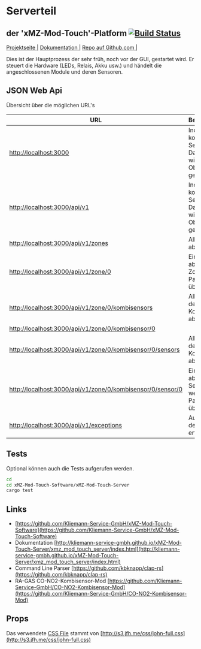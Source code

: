 # Serverteil
## der 'xMZ-Mod-Touch'-Platform [![Build Status](https://travis-ci.org/Kliemann-Service-GmbH/xMZ-Mod-Touch-Server.svg?branch=master)](https://travis-ci.org/Kliemann-Service-GmbH/xMZ-Mod-Touch-Server)

[Projektseite |][homepage]&nbsp;[Dokumentation |][doku]&nbsp;[Repo auf Github.com |][repo]

Dies ist der Hauptprozess der sehr früh, noch vor der GUI, gestartet wird.
Er steuert die Hardware (LEDs, Relais, Akku usw.) und händelt die angeschlossenen
Module und deren Sensoren.


## JSON Web Api
Übersicht über die möglichen URL's

|URL|Beschreibung|
|------------------------------------------------------------------------|------------------------------------------------------------------------|
|[http://localhost:3000](http://localhost:3000)|Index, komplette Server Datenstruktur wird als JSON Objekt zurück gegeben|
|[http://localhost:3000/api/v1](http://localhost:3000/api/v1)|Index, komplette Server Datenstruktur wird als JSON Objekt zurück gegeben|
|[http://localhost:3000/api/v1/zones](http://localhost:3000/api/v1/zones)|Alle Zonen abfragen|
|[http://localhost:3000/api/v1/zone/0](http://localhost:3000/api/v1/zone/0)|Eine Zone abfragen, ZoneID als Parameter übergeben|
|[http://localhost:3000/api/v1/zone/0/kombisensors](http://localhost:3000/api/v1/zone/0/kombisensors)|Alle Sensoren des Kombisensors abfragen|
|[http://localhost:3000/api/v1/zone/0/kombisensor/0](http://localhost:3000/api/v1/zone/0/kombisensor/0)||
|[http://localhost:3000/api/v1/zone/0/kombisensor/0/sensors](http://localhost:3000/api/v1/zone/0/kombisensor/0/sensors)|Alle Sensoren des Kombisensors abfragen|
|[http://localhost:3000/api/v1/zone/0/kombisensor/0/sensor/0](http://localhost:3000/api/v1/zone/0/kombisensor/0/sensor/0)|Ein Sensor abfragen, SensorID als weiteren Parameter mit übergeben|
|[http://localhost:3000/api/v1/exceptions](http://localhost:3000/api/v1/exceptions)|Ausnahmen des Servers erfragen|


## Tests
Optional können auch die Tests aufgerufen werden.

```bash
cd
cd xMZ-Mod-Touch-Software/xMZ-Mod-Touch-Server
cargo test
```

## Links

* [https://github.com/Kliemann-Service-GmbH/xMZ-Mod-Touch-Software](https://github.com/Kliemann-Service-GmbH/xMZ-Mod-Touch-Software)
* Dokumentation [http://kliemann-service-gmbh.github.io/xMZ-Mod-Touch-Server/xmz_mod_touch_server/index.html](http://kliemann-service-gmbh.github.io/xMZ-Mod-Touch-Server/xmz_mod_touch_server/index.html)
* Command Line Parser [https://github.com/kbknapp/clap-rs](https://github.com/kbknapp/clap-rs)
* RA-GAS CO-NO2-Kombisensor-Mod [https://github.com/Kliemann-Service-GmbH/CO-NO2-Kombisensor-Mod](https://github.com/Kliemann-Service-GmbH/CO-NO2-Kombisensor-Mod)

## Props
Das verwendete [CSS File](http://s3.jfh.me/css/john-full.css) stammt von [http://s3.jfh.me/css/john-full.css](http://s3.jfh.me/css/john-full.css)

[1]: https://github.com/Kliemann-Service-GmbH/xMZ-Mod-Touch-Software
[homepage]: https://kliemann-service-gmbh.github.io/xMZ-Mod-Touch-Server
[repo]: https://github.com/Kliemann-Service-GmbH/xMZ-Mod-Touch-Server
[doku]: https://kliemann-service-gmbh.github.io/xMZ-Mod-Touch-Server/xmz_mod_touch_server/index.html
